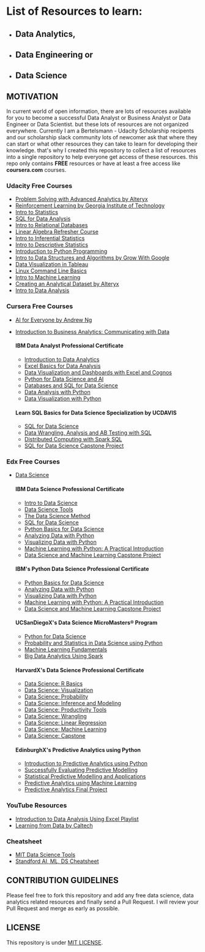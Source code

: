 # List of Resources to learn:

- ## Data Analytics, 
- ## Data Engineering or 
- ## Data Science

## MOTIVATION
In current world of open information, there are lots of resources available for you to become a successful Data Analyst or Business Analyst or Data Engineer or Data Scientist. but these lots of resources are not organized everywhere. Currently I am a Bertelsmann - Udacity Scholarship recipents and our scholarship slack community lots of newcomer ask that where they can start or what other resources they can take to learn for developing their knowledge. that's why I created this repository to collect a list of resources into a single repository to help everyone get access of these resources. this repo only contains **FREE** resources or have at least a free access like **coursera.com** courses.

### Udacity Free Courses
- [Problem Solving with Advanced Analytics by Alteryx](https://www.udacity.com/course/problem-solving-with-advanced-analytics--ud976)
- [Reinforcement Learning by Georgia Institute of Technology](https://www.udacity.com/course/reinforcement-learning--ud600)
- [Intro to Statistics](https://www.udacity.com/course/intro-to-statistics--st101)
- [SQL for Data Analysis](https://www.udacity.com/course/sql-for-data-analysis--ud198)
- [Intro to Relational Databases](https://www.udacity.com/course/intro-to-relational-databases--ud197)
- [Linear Algebra Refresher Course](https://www.udacity.com/course/linear-algebra-refresher-course--ud953)
- [Intro to Inferential Statistics](https://www.udacity.com/course/intro-to-inferential-statistics--ud201)
- [Intro to Descriptive Statistics](https://www.udacity.com/course/intro-to-descriptive-statistics--ud827)
- [Introduction to Python Programming](https://www.udacity.com/course/introduction-to-python--ud1110)
- [Intro to Data Structures and Algorithms by Grow With Google](https://www.udacity.com/course/data-structures-and-algorithms-in-python--ud513)
- [Data Visualization in Tableau](https://www.udacity.com/course/data-visualization-in-tableau--ud1006)
- [Linux Command Line Basics](https://www.udacity.com/course/linux-command-line-basics--ud595)
- [Intro to Machine Learning](https://www.udacity.com/course/intro-to-machine-learning--ud009app)
- [Creating an Analytical Dataset by Alteryx](https://www.udacity.com/course/creating-an-analytical-dataset--ud977)
- [Intro to Data Analysis](https://www.udacity.com/course/intro-to-data-analysis--ud170)

### Cursera Free Courses
- [AI for Everyone by Andrew Ng](https://www.coursera.org/learn/ai-for-everyone)
- [Introduction to Business Analytics: Communicating with Data](https://www.coursera.org/learn/intro-business-analytics)

  #### IBM Data Analyst Professional Certificate
  - [Introduction to Data Analytics](https://www.coursera.org/learn/introduction-to-data-analytics?specialization=ibm-data-analyst)
  - [Excel Basics for Data Analysis](https://www.coursera.org/learn/excel-basics-data-analysis-ibm?specialization=ibm-data-analyst)
  - [Data Visualization and Dashboards with Excel and Cognos](https://www.coursera.org/learn/data-visualization-dashboards-excel-cognos?specialization=ibm-data-analyst)
  - [Python for Data Science and AI](https://www.coursera.org/learn/python-for-applied-data-science-ai)
  - [Databases and SQL for Data Science](https://www.coursera.org/learn/sql-data-science)
  - [Data Analysis with Python](https://www.coursera.org/learn/data-analysis-with-python)
  - [Data Visualization with Python](https://www.coursera.org/learn/python-for-data-visualization)
  
  #### Learn SQL Basics for Data Science Specialization by UCDAVIS
  - [SQL for Data Science](https://www.coursera.org/learn/sql-for-data-science)
  - [Data Wrangling, Analysis and AB Testing with SQL](https://www.coursera.org/learn/data-wrangling-analysis-abtesting)
  - [Distributed Computing with Spark SQL](https://www.coursera.org/learn/spark-sql)
  - [SQL for Data Science Capstone Project](https://www.coursera.org/learn/sql-data-science-capstone)

### Edx Free Courses
- [Data Science]()

  #### IBM Data Science Professional Certificate
  - [Intro to Data Science](https://www.edx.org/course/intro-to-data-science)
  - [Data Science Tools](https://www.edx.org/course/data-science-tools)
  - [The Data Science Method](https://www.edx.org/course/data-science-method)
  - [SQL for Data Science](https://www.edx.org/course/sql-for-data-science)
  - [Python Basics for Data Science](https://www.edx.org/course/python-basics-for-data-science)
  - [Analyzing Data with Python](https://www.edx.org/course/analyzing-data-with-python)
  - [Visualizing Data with Python](https://www.edx.org/course/visualizing-data-with-python)
  - [Machine Learning with Python: A Practical Introduction](https://www.edx.org/course/machine-learning-with-python-a-practical-introduct)
  - [Data Science and Machine Learning Capstone Project](https://www.edx.org/course/data-science-and-machine-learning-capstone-project)
  
  #### IBM's Python Data Science Professional Certificate
  - [Python Basics for Data Science](https://www.edx.org/course/python-basics-for-data-science)
  - [Analyzing Data with Python](https://www.edx.org/course/analyzing-data-with-python)
  - [Visualizing Data with Python](https://www.edx.org/course/visualizing-data-with-python)
  - [Machine Learning with Python: A Practical Introduction](https://www.edx.org/course/machine-learning-with-python-a-practical-introduct)
  - [Data Science and Machine Learning Capstone Project](https://www.edx.org/course/data-science-and-machine-learning-capstone-project)

  #### UCSanDiegoX's Data Science MicroMasters® Program
  - [Python for Data Science](https://www.edx.org/course/python-for-data-science-2)
  - [Probability and Statistics in Data Science using Python](https://www.edx.org/course/probability-and-statistics-in-data-science-using-p)
  - [Machine Learning Fundamentals](https://www.edx.org/course/machine-learning-fundamentals-2)
  - [Big Data Analytics Using Spark](https://www.edx.org/course/big-data-analytics-using-spark)
  
  #### HarvardX's Data Science Professional Certificate
  - [Data Science: R Basics](https://www.edx.org/course/data-science-r-basics)
  - [Data Science: Visualization](https://www.edx.org/course/data-science-visualization)
  - [Data Science: Probability](https://www.edx.org/course/data-science-probability)
  - [Data Science: Inference and Modeling](https://www.edx.org/course/data-science-inference-and-modeling)
  - [Data Science: Productivity Tools](https://www.edx.org/course/data-science-productivity-tools)
  - [Data Science: Wrangling](https://www.edx.org/course/data-science-wrangling)
  - [Data Science: Linear Regression](https://www.edx.org/course/data-science-linear-regression)
  - [Data Science: Machine Learning](https://www.edx.org/course/data-science-machine-learning)
  - [Data Science: Capstone](https://www.edx.org/course/data-science-capstone)
  
  #### EdinburghX's Predictive Analytics using Python
  - [Introduction to Predictive Analytics using Python](https://www.edx.org/course/introduction-to-predictive-analytics-using-python)
  - [Successfully Evaluating Predictive Modelling](https://www.edx.org/course/successfully-evaluating-predictive-modelling)
  - [Statistical Predictive Modelling and Applications](https://www.edx.org/course/statistical-predictive-modelling-and-applications)
  - [Predictive Analytics using Machine Learning](https://www.edx.org/course/predictive-analytics-using-machine-learning)
  - [Predictive Analytics Final Project](https://www.edx.org/course/predictive-analytics-final-project)

### YouTube Resources
- [Introduction to Data Analysis Using Excel Playlist](https://www.youtube.com/playlist?list=PL_onPhFCkVQjC-NEnfb7NXLskfFlzln7b)
- [Learning from Data by Caltech](https://work.caltech.edu/telecourse)

### Cheatsheet
- [MIT Data Science Tools](https://www.mit.edu/~amidi/teaching/data-science-tools/)
- [Standford AI, ML, DS Cheatsheet](https://stanford.edu/~shervine/teaching/)

## CONTRIBUTION GUIDELINES
Please feel free to fork this repository and add any free data science, data analytics related resources and finally send a Pull Request. I will review your Pull Request and merge as early as possible.

## LICENSE
This repository is under [MIT LICENSE](/LICENSE).
